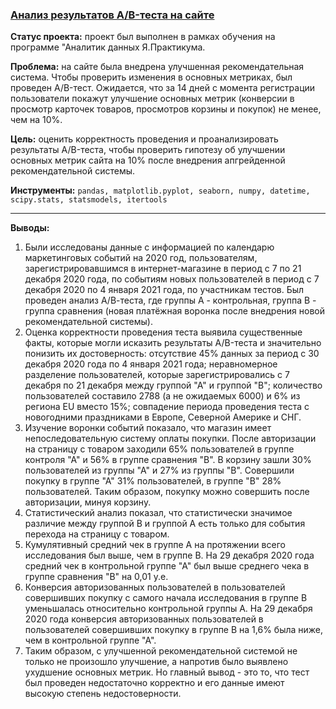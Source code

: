 ### <a href="https://github.com/OJhonny/Data-Analyst-Yandex.Practicum-/blob/main/AB-test_on_web-site/%D0%90%D0%BD%D0%B0%D0%BB%D0%B8%D0%B7%20%D1%80%D0%B5%D0%B7%D1%83%D0%BB%D1%8C%D1%82%D0%B0%D1%82%D0%BE%D0%B2%20AB-%D1%82%D0%B5%D1%81%D1%82%D0%B0%20%D0%BD%D0%B0%20%D1%81%D0%B0%D0%B9%D1%82%D0%B5.ipynb" target="blank">Анализ результатов A/B-теста на сайте</a>

**Статус проекта:**
проект был выполнен в рамках обучения на программе "Аналитик данных Я.Практикума.

**Проблема:**
на сайте была внедрена улучшенная рекомендательная система. Чтобы проверить изменения в основных метриках, был проведен A/B-тест. Ожидается, что за 14 дней с момента регистрации пользователи покажут улучшение основных метрик (конверсии в просмотр карточек товаров, просмотров корзины и покупок) не менее, чем на 10%.

**Цель:**
оценить корректность проведения и проанализировать результаты A/B-теста, чтобы проверить гипотезу об улучшении основных метрик сайта на 10% после внедрения апгрейденной рекомендательной системы.

**Инструменты:**
`pandas, matplotlib.pyplot, seaborn, numpy, datetime, scipy.stats, statsmodels, itertools`
<hr>

**Выводы:**
1. Были исследованы данные с информацией по календарю маркетинговых событий на 2020 год, пользователям, зарегистрировавшимся в интернет-магазине в период с 7 по 21 декабря 2020 года, по событиям новых пользователей в период с 7 декабря 2020 по 4 января 2021 года, по участникам тестов. Был проведен анализ А/В-теста, где группы А - контрольная, группа B - группа сравнения (новая платёжная воронка после внедрения новой рекомендательной системы).
2. Оценка корректности проведения теста выявила существенные факты, которые могли исказить результаты A/B-теста и значительно понизить их достоверность:
отсутствие 45% данных за период с 30 декабря 2020 года по 4 января 2021 года;
неравномерное разделение пользователей, которые зарегистрировались с 7 декабря по 21 декабря между группой "А" и группой "B";
количество пользователей составило 2788 (а не ожидаемых 6000) и 6% из региона EU вместо 15%;
совпадение периода проведения теста с новогодними праздниками в Европе, Северной Америке и СНГ.
3. Изучение воронки событий показало, что магазин имеет непоследовательную систему оплаты покупки. После авторизации на страницу с товаром заходили 65% пользователей в группе контроля "А" и 56% в группе сравнения "В". В корзину зашли 30% пользователей из группы "А" и 27% из группы "В". Совершили покупку в группе "А" 31% пользователей, в группе "В" 28% пользователей. Таким образом, покупку можно совершить после авторизации, минуя корзину.
4. Статистический анализ показал, что статистически значимое различие между группой B и группой А есть только для события перехода на страницу с товаром.
5. Кумулятивный средний чек в группе А на протяжении всего исследования был выше, чем в группе В. На 29 декабря 2020 года средний чек в контрольной группе "А" был выше среднего чека в группе сравнения "В" на 0,01 у.е.
6. Конверсия авторизованных пользователей в пользователей совершивших покупку с самого начала исследования в группе В уменьшалась относительно контрольной группы А. На 29 декабря 2020 года конверсия авторизованных пользователей в пользователей совершивших покупку в группе B на 1,6% была ниже, чем в контрольной группе "А".
7. Таким образом, с улучшенной рекомендательной системой не только не произошло улучшение, а напротив было выявлено ухудшение основных метрик. Но главный вывод - это то, что тест был проведен недостаточно корректно и его данные имеют высокую степень недостоверности.


